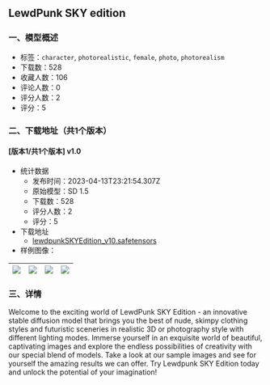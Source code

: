 ## LewdPunk SKY edition
### 一、模型概述

- 标签：`character`, `photorealistic`, `female`, `photo`, `photorealism`
- 下载数：528
- 收藏人数：106
- 评论人数：0
- 评分人数：2
- 评分：5

### 二、下载地址（共1个版本）

#### [版本1/共1个版本] v1.0

- 统计数据
  - 发布时间：2023-04-13T23:21:54.307Z
  - 原始模型：SD 1.5
  - 下载数：528
  - 评分人数：2
  - 评分：5
- 下载地址
  - [lewdpunkSKYEdition_v10.safetensors](https://civitai.com/api/download/models/45124)
- 样例图像：

| <img src="https://image.civitai.com/xG1nkqKTMzGDvpLrqFT7WA/a0204456-414d-47b5-1b2b-f6cf18528b00/width=450/501146.jpeg" /> | <img src="https://image.civitai.com/xG1nkqKTMzGDvpLrqFT7WA/60d3ee42-23b1-4877-ff51-93b61fd9d800/width=450/489842.jpeg" /> | <img src="https://image.civitai.com/xG1nkqKTMzGDvpLrqFT7WA/5fd7fd09-dc72-4a07-3ce5-21f392588700/width=450/501149.jpeg" /> | <img src="https://image.civitai.com/xG1nkqKTMzGDvpLrqFT7WA/72606b2f-6087-4590-8480-861f652f7d00/width=450/489845.jpeg" /> |
| ---- | ---- | ---- | ---- |


### 三、详情
<p>Welcome to the exciting world of LewdPunk SKY Edition - an innovative stable diffusion model that brings you the best of nude, skimpy clothing styles and futuristic sceneries in realistic 3D or photography style with different lighting modes. Immerse yourself in an exquisite world of beautiful, captivating images and explore the endless possibilities of creativity with our special blend of models. Take a look at our sample images and see for yourself the amazing results we can offer. Try Lewdpunk SKY Edition today and unlock the potential of your imagination!</p>